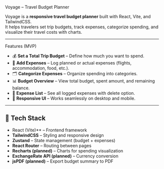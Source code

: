 Voyage – Travel Budget Planner

Voyage is a **responsive travel budget planner** built with React, Vite, and TailwindCSS.  
It helps travelers set trip budgets, track expenses, categorize spending, and visualize their travel costs with charts.

---

 Features (MVP)
- 💰 **Set a Total Trip Budget** – Define how much you want to spend.
- 📝 **Add Expenses** – Log planned or actual expenses (flights, accommodation, food, etc.).
- 🗂 **Categorize Expenses** – Organize spending into categories.
- 📊 **Budget Overview** – View total budget, spent amount, and remaining balance.
- 🧾 **Expense List** – See all logged expenses with delete option.
- 📱 **Responsive UI** – Works seamlessly on desktop and mobile.

---

## 🚀 Tech Stack
- React (Vite)** – Frontend framework
- **TailwindCSS** – Styling and responsive design
- **Zustand** – State management (budget + expenses)
- **React Router** – Routing between pages
- **Recharts (planned)** – Charts for spending visualization
- **ExchangeRate API (planned)** – Currency conversion
- **jsPDF (planned)** – Export budget summary to PDF

